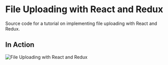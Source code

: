 File Uploading with React and Redux
====================================
Source code for a tutorial on implementing file uploading with React and Redux.

In Action
---------
![File Uploading with React and Redux](https://raw.github.com/vladimirponomarev/file-uploading-with-react-and-redux/master/in-action.gif)

